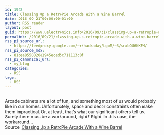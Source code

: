 ```yaml
---
id: 1942
title: Classing Up a RetroPie Arcade With a Wine Barrel
date: 2016-09-21T00:00:00+01:00
author: RSS reader
layout: post
guid: https://www.uelectronics.info/2016/09/21/classing-up-a-retropie-arcade-with-a-wine-barrel/
permalink: /2016/09/21/classing-up-a-retropie-arcade-with-a-wine-barrel/
rss_pi_source_url:
  - https://feedproxy.google.com/~r/hackaday/LgoM/~3/srxbOU6KKEM/
rss_pi_source_md5:
  - 81cea8558820e1945eced5c711113c8f
rss_pi_canonical_url:
  - my_blog
categories:
  - RSS
tags:
  - RSS
---
```

&#013;  
Arcade cabinets are a lot of fun, and something most of us would probably like in our homes. Unfortunately, space and decor constraints often make them impractical. Or, at least, that’s what our significant others tell us. Surely there must be a workaround, right? Right! In this case, the workaround…&#013;  
Source: <a href="https://feedproxy.google.com/~r/hackaday/LgoM/~3/srxbOU6KKEM/" target="_blank">Classing Up a RetroPie Arcade With a Wine Barrel</a>